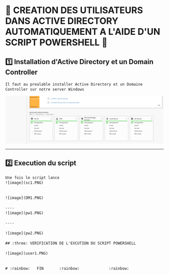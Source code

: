 # :rainbow: CREATION DES UTILISATEURS DANS ACTIVE DIRECTORY AUTOMATIQUEMENT A L'AIDE D'UN SCRIPT POWERSHELL :rainbow:

## :one: Installation d'Active Directory et un Domain Controller 
```
Il faut au prealable installer Active Directory et un Domaine Controller sur notre server Windows 
```
![image](AD1.PNG)

-----

## :two: Execution du script
```
Une fois le script lance 
![image](sc1.PNG)


![image](DM1.PNG)

----
![image](pw1.PNG)

----

![image](pw2.PNG)

## :three: VERIFICATION DE L'EXCUTION DU SCRIPT POWERSHELL

![image](user1.PNG)


# :rainbow:   FIN       :rainbow:             :rainbow:

